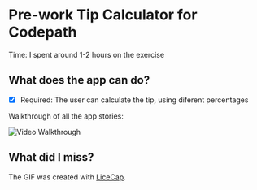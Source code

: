# Pre-work Tip Calculator for Codepath

Time: I spent around 1-2 hours on the exercise

## What does the app can do?

* [x] Required: The user can calculate the tip, using diferent percentages 

Walkthrough of all the app stories:

![Video Walkthrough](https://cloud.githubusercontent.com/assets/490388/9828447/4ae08978-58a2-11e5-84c6-6abbf00ea1fb.gif)

## What did I miss?

The GIF was created with [LiceCap](http://www.cockos.com/licecap/).

